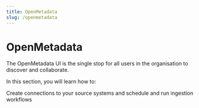 ```yaml
---
title: OpenMetadata
slug: /openmetadata
---
```


# OpenMetadata

The OpenMetadata UI is the single stop for all users in the organisation to discover and collaborate.

In this section, you will learn how to:

<InlineCalloutContainer>
  <InlineCallout color="violet-70" icon="description" bold="Metadata Ingestion" href="/connectors/ingestion">
    Create connections to your source systems and schedule and run ingestion workflows
  </InlineCallout>
  
</InlineCalloutContainer>
